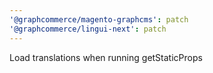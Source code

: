 ```yaml
---
'@graphcommerce/magento-graphcms': patch
'@graphcommerce/lingui-next': patch
---
```


Load translations when running getStaticProps
